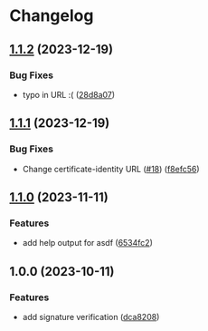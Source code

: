 # Changelog

## [1.1.2](https://github.com/virtualroot/asdf-opentofu/compare/v1.1.1...v1.1.2) (2023-12-19)


### Bug Fixes

* typo in URL :( ([28d8a07](https://github.com/virtualroot/asdf-opentofu/commit/28d8a0764049bb27273350c59f2f337bfe0bac50))

## [1.1.1](https://github.com/virtualroot/asdf-opentofu/compare/v1.1.0...v1.1.1) (2023-12-19)


### Bug Fixes

* Change certificate-identity URL ([#18](https://github.com/virtualroot/asdf-opentofu/issues/18)) ([f8efc56](https://github.com/virtualroot/asdf-opentofu/commit/f8efc5627907c7da24e7b9cb52aad95184742dd1))

## [1.1.0](https://github.com/virtualroot/asdf-opentofu/compare/v1.0.0...v1.1.0) (2023-11-11)


### Features

* add help output for asdf ([6534fc2](https://github.com/virtualroot/asdf-opentofu/commit/6534fc2e4000baac11cdee4bceefaf0b7e7ffb84))

## 1.0.0 (2023-10-11)


### Features

* add signature verification ([dca8208](https://github.com/virtualroot/asdf-opentofu/commit/dca82086a87e9c166743eb93ea0fe6c1a8cf759a))
